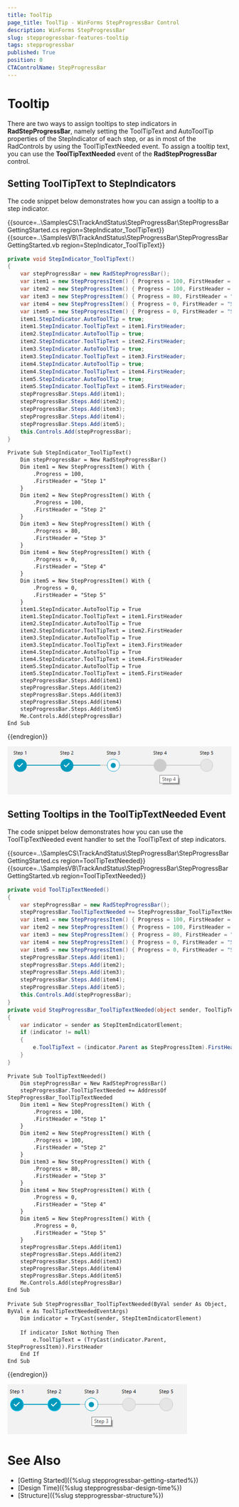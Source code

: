 ```yaml
---
title: ToolTip
page_title: ToolTip - WinForms StepProgressBar Control
description: WinForms StepProgressBar 
slug: stepprogressbar-features-tooltip
tags: stepprogressbar
published: True
position: 0 
CTAControlName: StepProgressBar
---
```


# Tooltip

There are two ways to assign tooltips to step indicators in __RadStepProgressBar__, namely setting the ToolTipText and AutoToolTip properties of the StepIndicator of each step, or as in most of the RadControls by using the ToolTipTextNeeded event. To assign a tooltip text, you can use the __ToolTipTextNeeded__ event of the __RadStepProgressBar__ control.

## Setting ToolTipText to StepIndicators

The code snippet below demonstrates how you can assign a tooltip to a step indicator.

{{source=..\SamplesCS\TrackAndStatus\StepProgressBar\StepProgressBarGettingStarted.cs region=StepIndicator_ToolTipText}} 
{{source=..\SamplesVB\TrackAndStatus\StepProgressBar\StepProgressBarGettingStarted.vb region=StepIndicator_ToolTipText}}

````C#
private void StepIndicator_ToolTipText()
{
    var stepProgressBar = new RadStepProgressBar();
    var item1 = new StepProgressItem() { Progress = 100, FirstHeader = "Step 1" };
    var item2 = new StepProgressItem() { Progress = 100, FirstHeader = "Step 2" };
    var item3 = new StepProgressItem() { Progress = 80, FirstHeader = "Step 3" };
    var item4 = new StepProgressItem() { Progress = 0, FirstHeader = "Step 4" };
    var item5 = new StepProgressItem() { Progress = 0, FirstHeader = "Step 5" };
    item1.StepIndicator.AutoToolTip = true;
    item1.StepIndicator.ToolTipText = item1.FirstHeader;
    item2.StepIndicator.AutoToolTip = true;
    item2.StepIndicator.ToolTipText = item2.FirstHeader;
    item3.StepIndicator.AutoToolTip = true;
    item3.StepIndicator.ToolTipText = item3.FirstHeader;
    item4.StepIndicator.AutoToolTip = true;
    item4.StepIndicator.ToolTipText = item4.FirstHeader;
    item5.StepIndicator.AutoToolTip = true;
    item5.StepIndicator.ToolTipText = item5.FirstHeader;
    stepProgressBar.Steps.Add(item1);
    stepProgressBar.Steps.Add(item2);
    stepProgressBar.Steps.Add(item3);       
    stepProgressBar.Steps.Add(item4);       
    stepProgressBar.Steps.Add(item5);       
    this.Controls.Add(stepProgressBar);
}

````
````VB.NET
Private Sub StepIndicator_ToolTipText()
	Dim stepProgressBar = New RadStepProgressBar()
	Dim item1 = New StepProgressItem() With {
		.Progress = 100,
		.FirstHeader = "Step 1"
	}
	Dim item2 = New StepProgressItem() With {
		.Progress = 100,
		.FirstHeader = "Step 2"
	}
	Dim item3 = New StepProgressItem() With {
		.Progress = 80,
		.FirstHeader = "Step 3"
	}
	Dim item4 = New StepProgressItem() With {
		.Progress = 0,
		.FirstHeader = "Step 4"
	}
	Dim item5 = New StepProgressItem() With {
		.Progress = 0,
		.FirstHeader = "Step 5"
	}
	item1.StepIndicator.AutoToolTip = True
	item1.StepIndicator.ToolTipText = item1.FirstHeader
	item2.StepIndicator.AutoToolTip = True
	item2.StepIndicator.ToolTipText = item2.FirstHeader
	item3.StepIndicator.AutoToolTip = True
	item3.StepIndicator.ToolTipText = item3.FirstHeader
	item4.StepIndicator.AutoToolTip = True
	item4.StepIndicator.ToolTipText = item4.FirstHeader
	item5.StepIndicator.AutoToolTip = True
	item5.StepIndicator.ToolTipText = item5.FirstHeader
	stepProgressBar.Steps.Add(item1)
	stepProgressBar.Steps.Add(item2)
	stepProgressBar.Steps.Add(item3)
	stepProgressBar.Steps.Add(item4)
	stepProgressBar.Steps.Add(item5)
	Me.Controls.Add(stepProgressBar)
End Sub

````

{{endregion}}

![stepprogressbar-layout 001](images/stepprogressbar-features-tooltip001.png)

## Setting Tooltips in the ToolTipTextNeeded Event

The code snippet below demonstrates how you can use the ToolTipTextNeeded event handler to set the ToolTipText of step indicators.

{{source=..\SamplesCS\TrackAndStatus\StepProgressBar\StepProgressBarGettingStarted.cs region=ToolTipTextNeeded}} 
{{source=..\SamplesVB\TrackAndStatus\StepProgressBar\StepProgressBarGettingStarted.vb region=ToolTipTextNeeded}}

````C#
private void ToolTipTextNeeded()
{
    var stepProgressBar = new RadStepProgressBar();
    stepProgressBar.ToolTipTextNeeded += StepProgressBar_ToolTipTextNeeded;
    var item1 = new StepProgressItem() { Progress = 100, FirstHeader = "Step 1",  };
    var item2 = new StepProgressItem() { Progress = 100, FirstHeader = "Step 2" };
    var item3 = new StepProgressItem() { Progress = 80, FirstHeader = "Step 3" };
    var item4 = new StepProgressItem() { Progress = 0, FirstHeader = "Step 4" };
    var item5 = new StepProgressItem() { Progress = 0, FirstHeader = "Step 5" };
    stepProgressBar.Steps.Add(item1);
    stepProgressBar.Steps.Add(item2);
    stepProgressBar.Steps.Add(item3);       
    stepProgressBar.Steps.Add(item4);       
    stepProgressBar.Steps.Add(item5);       
    this.Controls.Add(stepProgressBar);
}
private void StepProgressBar_ToolTipTextNeeded(object sender, ToolTipTextNeededEventArgs e)
{    
    var indicator = sender as StepItemIndicatorElement;
    if (indicator != null)
    {
        e.ToolTipText = (indicator.Parent as StepProgressItem).FirstHeader;
    }
}


````
````VB.NET
Private Sub ToolTipTextNeeded()
	Dim stepProgressBar = New RadStepProgressBar()
	stepProgressBar.ToolTipTextNeeded += AddressOf StepProgressBar_ToolTipTextNeeded
	Dim item1 = New StepProgressItem() With {
		.Progress = 100,
		.FirstHeader = "Step 1"
	}
	Dim item2 = New StepProgressItem() With {
		.Progress = 100,
		.FirstHeader = "Step 2"
	}
	Dim item3 = New StepProgressItem() With {
		.Progress = 80,
		.FirstHeader = "Step 3"
	}
	Dim item4 = New StepProgressItem() With {
		.Progress = 0,
		.FirstHeader = "Step 4"
	}
	Dim item5 = New StepProgressItem() With {
		.Progress = 0,
		.FirstHeader = "Step 5"
	}
	stepProgressBar.Steps.Add(item1)
	stepProgressBar.Steps.Add(item2)
	stepProgressBar.Steps.Add(item3)
	stepProgressBar.Steps.Add(item4)
	stepProgressBar.Steps.Add(item5)
	Me.Controls.Add(stepProgressBar)
End Sub

Private Sub StepProgressBar_ToolTipTextNeeded(ByVal sender As Object, ByVal e As ToolTipTextNeededEventArgs)
	Dim indicator = TryCast(sender, StepItemIndicatorElement)

	If indicator IsNot Nothing Then
		e.ToolTipText = (TryCast(indicator.Parent, StepProgressItem)).FirstHeader
	End If
End Sub

````

{{endregion}}

![stepprogressbar-layout 001](images/stepprogressbar-features-tooltip002.png)

# See Also

* [Getting Started]({%slug stepprogressbar-getting-started%})
* [Design Time]({%slug stepprogressbar-design-time%}) 
* [Structure]({%slug stepprogressbar-structure%}) 
 
        
